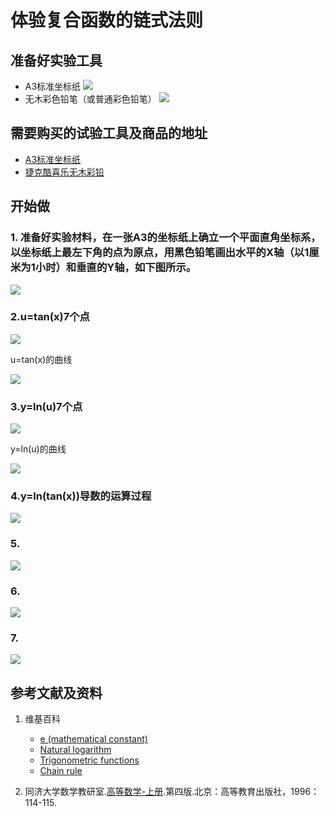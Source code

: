 # 体验复合函数的链式法则

## 准备好实验工具

- A3标准坐标纸
![](/images//微分/体验复合函数的链式法则/A3标准坐标纸.jpg)
- 无木彩色铅笔（或普通彩色铅笔）
![](/images//微分/体验复合函数的链式法则/无木彩色铅笔.jpg)

## 需要购买的试验工具及商品的地址

- [A3标准坐标纸](https://detail.tmall.com/item.htm?id=27142292922&ali_refid=a3_430583_1006:1105863285:N:dZ%20MV6sJ%20YlXqxaoC1QlJw==:77285e2bbcb0cebf9d00068f21bd840f&ali_trackid=1_77285e2bbcb0cebf9d00068f21bd840f&spm=a230r.1.14.1&skuId=3165771512170)
- [捷克酷喜乐无木彩铅](https://detail.tmall.com/item.htm?spm=a230r.1.14.8.7a1b4237sLkqe4&id=10680260235&cm_id=140105335569ed55e27b&abbucket=9&skuId=3447429972029)

## 开始做

### 1. 准备好实验材料，在一张A3的坐标纸上确立一个平面直角坐标系，以坐标纸上最左下角的点为原点，用黑色铅笔画出水平的X轴（以1厘米为1小时）和垂直的Y轴，如下图所示。

![](/images//微分/体验复合函数的链式法则/1a.jpg)

### 2.u=tan(x)7个点

![](/images//微分/体验复合函数的链式法则/2a1.png)

u=tan(x)的曲线

![](/images//微分/体验复合函数的链式法则/2a2.png)

### 3.y=ln(u)7个点

![](/images//微分/体验复合函数的链式法则/3a1.png)

y=ln(u)的曲线

![](/images//微分/体验复合函数的链式法则/3a2.png)

### 4.y=ln(tan(x))导数的运算过程

![](/images//微分/体验复合函数的链式法则/4a.png)

### 5.

![](/images//微分/体验复合函数的链式法则/5a.jpg)

### 6.

![](/images//微分/体验复合函数的链式法则/6a.jpg)

### 7.

![](/images//微分/体验复合函数的链式法则/7a.jpg)



## 参考文献及资料

1. 维基百科
	- [e (mathematical constant)](https://en.wikipedia.org/wiki/E_(mathematical_constant)) 
	- [Natural logarithm](https://en.wikipedia.org/wiki/Natural_logarithm) 
	- [Trigonometric functions](https://en.wikipedia.org/wiki/Trigonometric_functions#tan) 
	- [Chain rule](https://en.wikipedia.org/wiki/Chain_rule) 

2. 同济大学数学教研室.[高等数学-上册](https://detail.tmall.com/item.htm?spm=a220m.1000858.1000725.11.358a145bh95YZH&id=525254070529&areaId=110100&user_id=2356231674&cat_id=2&is_b=1&rn=3cfc7caa2a990298c838db640f17fc44).第四版.北京：高等教育出版社，1996：114-115.

